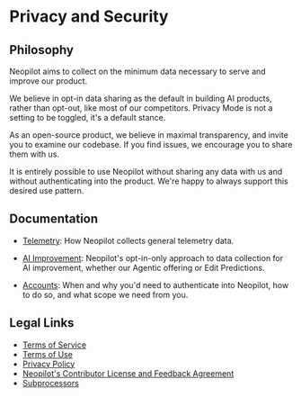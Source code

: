 # Privacy and Security

## Philosophy

Neopilot aims to collect on the minimum data necessary to serve and improve our product.

We believe in opt-in data sharing as the default in building AI products, rather than opt-out, like most of our competitors. Privacy Mode is not a setting to be toggled, it's a default stance.

As an open-source product, we believe in maximal transparency, and invite you to examine our codebase. If you find issues, we encourage you to share them with us.

It is entirely possible to use Neopilot without sharing any data with us and without authenticating into the product. We're happy to always support this desired use pattern.

## Documentation

- [Telemetry](../telemetry.md): How Neopilot collects general telemetry data.

- [AI Improvement](./ai-improvement.md): Neopilot's opt-in-only approach to data collection for AI improvement, whether our Agentic offering or Edit Predictions.

- [Accounts](../accounts.md): When and why you'd need to authenticate into Neopilot, how to do so, and what scope we need from you.

## Legal Links

- [Terms of Service](https://neopilot.dev/terms-of-service)
- [Terms of Use](https://neopilot.dev/terms)
- [Privacy Policy](https://neopilot.dev/privacy-policy)
- [Neopilot's Contributor License and Feedback Agreement](https://neopilot.dev/cla)
- [Subprocessors](https://neopilot.dev/subprocessors)
